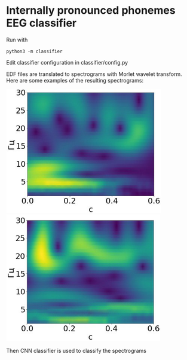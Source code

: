 # Internally pronounced phonemes EEG classifier

Run with
```
python3 -m classifier
```

Edit classifier configuration in classifier/config.py

EDF files are translated to spectrograms with Morlet wavelet transform. Here are some examples of the resulting spectrograms:

![Phoneme: A; EEG Channel: T3; Person: Antonova](https://raw.githubusercontent.com/maxporyvay/ipp-eeg-clf/main/datasets/morlet-examples/Phoneme_A_Channel_T3_Antonova.jpeg)
![Phoneme: F; EEG Channel: F7; Person: Antonova](https://raw.githubusercontent.com/maxporyvay/ipp-eeg-clf/main/datasets/morlet-examples/Phoneme_F_Channel_F7_Antonova.jpeg)

Then CNN classifier is used to classify the spectrograms
